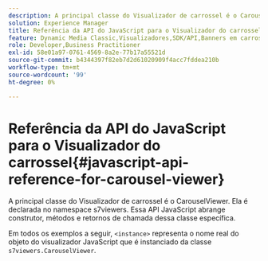 ```yaml
---
description: A principal classe do Visualizador de carrossel é o CarouselViewer. Ela é declarada no namespace s7viewers. Essa API JavaScript abrange construtor, métodos e retornos de chamada dessa classe específica.
solution: Experience Manager
title: Referência da API do JavaScript para o Visualizador do carrossel
feature: Dynamic Media Classic,Visualizadores,SDK/API,Banners em carrossel
role: Developer,Business Practitioner
exl-id: 58e01a97-0761-4569-8a2e-77b17a55521d
source-git-commit: b4344397f82eb7d2d61020909f4acc7fddea210b
workflow-type: tm+mt
source-wordcount: '99'
ht-degree: 0%

---
```


# Referência da API do JavaScript para o Visualizador do carrossel{#javascript-api-reference-for-carousel-viewer}

A principal classe do Visualizador de carrossel é o CarouselViewer. Ela é declarada no namespace s7viewers. Essa API JavaScript abrange construtor, métodos e retornos de chamada dessa classe específica.

Em todos os exemplos a seguir, `<instance>` representa o nome real do objeto do visualizador JavaScript que é instanciado da classe `s7viewers.CarouselViewer`.
